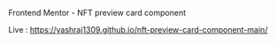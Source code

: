 Frontend Mentor - NFT preview card component

Live : https://yashraj1309.github.io/nft-preview-card-component-main/
